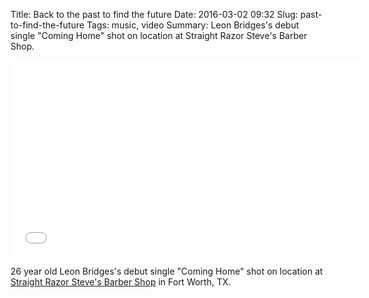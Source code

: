 Title: Back to the past to find the future
Date: 2016-03-02 09:32
Slug: past-to-find-the-future
Tags: music, video
Summary: Leon Bridges's debut single "Coming Home" shot on location at Straight Razor Steve's Barber Shop.

<div class="video-container">
  <iframe width="560" height="315" src="//www.youtube.com/embed/MTrKkqE9p1o" frameborder="0" allowfullscreen></iframe>
</div>

26 year old Leon Bridges's debut single "Coming Home" shot on location at <a href="http://www.straightrazorsteve.com">Straight Razor Steve's Barber Shop</a> in Fort Worth, TX.
